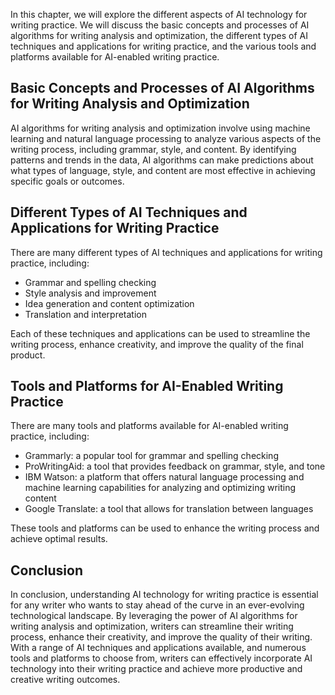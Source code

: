 
In this chapter, we will explore the different aspects of AI technology for writing practice. We will discuss the basic concepts and processes of AI algorithms for writing analysis and optimization, the different types of AI techniques and applications for writing practice, and the various tools and platforms available for AI-enabled writing practice.

Basic Concepts and Processes of AI Algorithms for Writing Analysis and Optimization
-----------------------------------------------------------------------------------

AI algorithms for writing analysis and optimization involve using machine learning and natural language processing to analyze various aspects of the writing process, including grammar, style, and content. By identifying patterns and trends in the data, AI algorithms can make predictions about what types of language, style, and content are most effective in achieving specific goals or outcomes.

Different Types of AI Techniques and Applications for Writing Practice
----------------------------------------------------------------------

There are many different types of AI techniques and applications for writing practice, including:

* Grammar and spelling checking
* Style analysis and improvement
* Idea generation and content optimization
* Translation and interpretation

Each of these techniques and applications can be used to streamline the writing process, enhance creativity, and improve the quality of the final product.

Tools and Platforms for AI-Enabled Writing Practice
---------------------------------------------------

There are many tools and platforms available for AI-enabled writing practice, including:

* Grammarly: a popular tool for grammar and spelling checking
* ProWritingAid: a tool that provides feedback on grammar, style, and tone
* IBM Watson: a platform that offers natural language processing and machine learning capabilities for analyzing and optimizing writing content
* Google Translate: a tool that allows for translation between languages

These tools and platforms can be used to enhance the writing process and achieve optimal results.

Conclusion
----------

In conclusion, understanding AI technology for writing practice is essential for any writer who wants to stay ahead of the curve in an ever-evolving technological landscape. By leveraging the power of AI algorithms for writing analysis and optimization, writers can streamline their writing process, enhance their creativity, and improve the quality of their writing. With a range of AI techniques and applications available, and numerous tools and platforms to choose from, writers can effectively incorporate AI technology into their writing practice and achieve more productive and creative writing outcomes.
